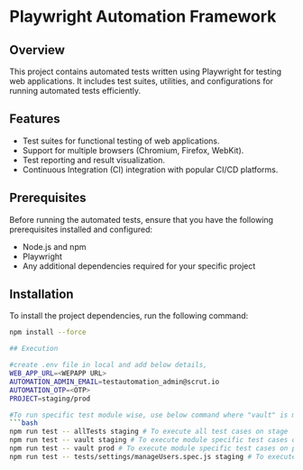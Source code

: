 # Playwright Automation Framework

## Overview

This project contains automated tests written using Playwright for testing web applications. It includes test suites, utilities, and configurations for running automated tests efficiently.

## Features

- Test suites for functional testing of web applications.
- Support for multiple browsers (Chromium, Firefox, WebKit).
- Test reporting and result visualization.
- Continuous Integration (CI) integration with popular CI/CD platforms.

## Prerequisites

Before running the automated tests, ensure that you have the following prerequisites installed and configured:

- Node.js and npm
- Playwright
- Any additional dependencies required for your specific project

## Installation

To install the project dependencies, run the following command:

```bash
npm install --force

## Execution

#create .env file in local and add below details,
WEB_APP_URL=<WEPAPP URL>
AUTOMATION_ADMIN_EMAIL=testautomation_admin@scrut.io
AUTOMATION_OTP=<OTP>
PROJECT=staging/prod

#To run specific test module wise, use below command where "vault" is module name and staging is project/environment where we are running it.
```bash
npm run test -- allTests staging # To execute all test cases on stage
npm run test -- vault staging # To execute module specific test cases on stage
npm run test -- vault prod # To execute module specific test cases on prod
npm run test -- tests/settings/manageUsers.spec.js staging # To execute specific test case file on stage
